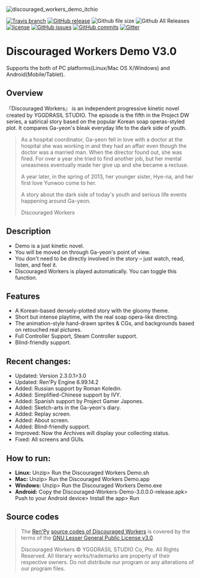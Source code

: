 ![discouraged_workers_demo_itchio](https://cloud.githubusercontent.com/assets/5509466/11607854/c4fd32ca-9b9a-11e5-862f-842bd64a1f0c.png)

[![Travis branch](https://img.shields.io/travis/YGGDRASIL-STUDIO/Discouraged-Workers/master.svg)](https://travis-ci.org/ricke00/YGGDRASILOS-Core) [![GitHub release](https://img.shields.io/github/release/YGGDRASIL-STUDIO/Discouraged-Workers.svg)](https://github.com/YGGDRASIL-STUDIO/Discouraged-Workers/releases) ![Github file size](https://img.shields.io/github/size/YGGDRASIL-STUDIO/Discouraged-Workers/LICENSE.svg) ![Github All Releases](https://img.shields.io/github/downloads/YGGDRASIL-STUDIO/Discouraged-Workers/total.svg) [![license](https://img.shields.io/github/license/YGGDRASIL-STUDIO/Discouraged-Workers.svg)](https://github.com/YGGDRASIL-STUDIO/Discouraged-Workers/blob/master/LICENSE) [![GitHub issues](https://img.shields.io/github/issues/YGGDRASIL-STUDIO/Discouraged-Workers.svg)](https://github.com/YGGDRASIL-STUDIO/Discouraged-Workers/issues) [![GitHub commits](https://img.shields.io/github/commits-since/YGGDRASIL-STUDIO/Discouraged-Workers/6fb9cef.svg)](https://github.com/YGGDRASIL-STUDIO/Discouraged-Workers/commits/master)
[![Gitter](https://img.shields.io/gitter/room/YGGDRASIL-STUDIO/Lobby.svg)](https://gitter.im/YGGDRASIL-STUDIO/Lobby)

# Discouraged Workers Demo V3.0

Supports the both of PC platforms(Linux/Mac OS X/Windows) and Android(Mobile/Tablet).

##  Overview

『Discouraged Workers』 is an independent progressive kinetic novel created by YGGDRASIL STUDIO. The episode is the fifth in the Project DW series, a satirical story based on the popular Korean soap operas-styled plot. It compares Ga-yeon's bleak everyday life to the dark side of youth.

> As a hospital coordinator, Ga-yeon fell in love with a doctor at the hospital she was working in and they had an affair even though the doctor was a married man. When the director found out, she was fired. For over a year she tried to find another job, but her mental uneasiness eventually made her give up and she became a recluse.
>
> A year later, in the spring of 2013, her younger sister, Hye-na, and her first love Yunwoo come to her.
>
> A story about the dark side of today's youth and serious life events happening around Ga-yeon.
>
> Discouraged Workers

##  Description
* Demo is a just kinetic novel.
* You will be moved on through Ga-yeon's point of view.
* You don't need to be directly involved in the story – just watch, read, listen, and feel it.
* Discouraged Workers is played automatically. You can toggle this function.

##  Features
* A Korean-based densely-plotted story with the gloomy theme.
* Short but intense playtime, with the real soap opera-like directing.
* The animation-style hand-drawn sprites & CGs, and backgrounds based on retouched real pictures.
* Full Controller Support, Steam Controller support.
* Blind-friendly support.

##  Recent changes:

* Updated: Version 2.3.0.1>3.0
* Updated: Ren'Py Engine 6.99.14.2
* Added: Russian support by Roman Koledin.
* Added: Simplified-Chinese support by IVY.
* Added: Spanish support by Project Gamer Japones.
* Added: Sketch-arts in the Ga-yeon's diary.
* Added: Replay screen.
* Added: About screen.
* Added: Blind-friendly support.
* Improved: Now the Archives will display your collecting status.
* Fixed: All screens and GUIs.

##  How to run:

* **Linux:** Unzip> Run the Discouraged Workers Demo.sh
* **Mac:** Unzip> Run the Discouraged Workers Demo.app
* **Windows:** Unzip> Run the Discouraged Workers Demo.exe
* **Android:** Copy the Discouraged-Workers-Demo-3.0.0.0-release.apk> Push to your Android device> Install the app> Run

##  Source codes

>The [Ren'Py](https://www.renpy.org) [source codes of Discouraged Workers](https://github.com/YGGDRASIL-STUDIO/Discouraged-Workers/tree/source-codes) is covered by the terms of the [GNU Lesser General Public License v3.0](https://github.com/YGGDRASIL-STUDIO/Discouraged-Workers/blob/source-codes/LICENSE).
>
>Discouraged Workers :copyright: YGGDRASIL STUDIO Co, Pte. All Rights Reserved.
All literary works/trademarks are property of their respective owners. Do not distribute our program or any alterations of our program files.
